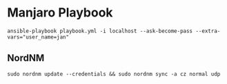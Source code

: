 # Manjaro Playbook
```
ansible-playbook playbook.yml -i localhost --ask-become-pass --extra-vars="user_name=jan"
```
## NordNM
```
sudo nordnm update --credentials && sudo nordnm sync -a cz normal udp
```
